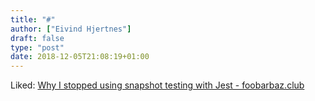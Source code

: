 ```yaml
---
title: "#"
author: ["Eivind Hjertnes"]
draft: false
type: "post"
date: 2018-12-05T21:08:19+01:00
---
```


Liked:
[Why
I stopped using snapshot testing with Jest - foobarbaz.club](http://foobarbaz.club/why-i-stopped-using-snapshot-testing-with-jest/)
